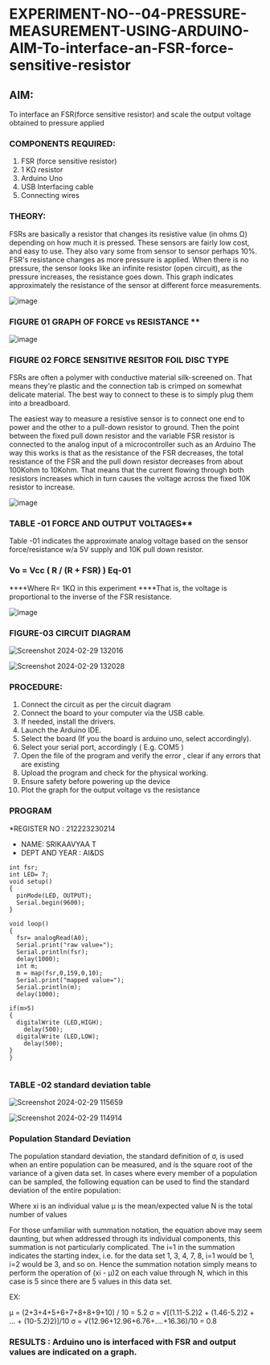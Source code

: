 # EXPERIMENT-NO--04-PRESSURE-MEASUREMENT-USING-ARDUINO-AIM-To-interface-an-FSR-force-sensitive-resistor


## AIM: 
To interface an FSR(force sensitive resistor) and scale the output voltage obtained to pressure applied 
 
### COMPONENTS REQUIRED:
1.	FSR  (force sensitive resistor)
2.	1 KΩ resistor 
3.	Arduino Uno 
4.	USB Interfacing cable 
5.	Connecting wires 


### THEORY: 
FSRs are basically a resistor that changes its resistive value (in ohms Ω) depending on how much it is pressed. These sensors are fairly low cost, and easy to use. They also vary some from sensor to sensor perhaps 10%. FSR's resistance changes as more pressure is applied. When there is no pressure, the sensor looks like an infinite resistor (open circuit), as the pressure increases, the resistance goes down. This graph indicates approximately the resistance of the sensor at different force measurements.
 

 ![image](https://user-images.githubusercontent.com/36288975/163532939-d6888ae1-4068-4d83-86a7-fc4c32d5179e.png)

### FIGURE 01 GRAPH OF FORCE vs RESISTANCE **




![image](https://user-images.githubusercontent.com/36288975/163532957-82d57567-a1c3-48c5-8a87-7ea66d6fca49.png)





### FIGURE 02 FORCE SENSITIVE RESITOR FOIL DISC TYPE  

FSRs are often a polymer with conductive material silk-screened on. That means they're plastic and the connection tab is crimped on somewhat delicate material. The best way to connect to these is to simply plug them into a breadboard.

The easiest way to measure a resistive sensor is to connect one end to power and the other to a pull-down resistor to ground. Then the point between the fixed pull down resistor and the variable FSR resistor is connected to the analog input of a microcontroller such as an Arduino The way this works is that as the resistance of the FSR decreases, the total resistance of the FSR and the pull down resistor decreases from about 100Kohm to 10Kohm. That means that the current flowing through both resistors increases which in turn causes the voltage across the fixed 10K resistor to increase.

 ![image](https://user-images.githubusercontent.com/36288975/163532972-2b909551-12c9-485d-adb1-d1e988d557bd.png)

### TABLE -01 FORCE AND OUTPUT VOLTAGES**
	
  Table -01 indicates the approximate analog voltage based on the sensor force/resistance w/a 5V supply and 10K pull down resistor.

### Vo = Vcc ( R / (R + FSR) )								Eq-01

****Where R= 1KΩ in this experiment 
****That is, the voltage is proportional to the inverse of the FSR resistance.










![image](https://user-images.githubusercontent.com/36288975/163532979-a2a5cb5c-f495-442c-843e-bebb82737a35.png)



### FIGURE-03 CIRCUIT DIAGRAM

![Screenshot 2024-02-29 132016](https://github.com/Srikaavyaathamizh/EXPERIMENT-NO--04-PRESSURE-MEASUREMENT-USING-ARDUINO-AIM-To-interface-an-FSR-force-sensitive-resist/assets/144870938/70f7c491-1517-439b-b7af-c1ca49c8ece0)

![Screenshot 2024-02-29 132028](https://github.com/Srikaavyaathamizh/EXPERIMENT-NO--04-PRESSURE-MEASUREMENT-USING-ARDUINO-AIM-To-interface-an-FSR-force-sensitive-resist/assets/144870938/721c0a44-791b-4ff8-822a-e363d7b55f5c)


### PROCEDURE:
1.	Connect the circuit as per the circuit diagram 
2.	Connect the board to your computer via the USB cable.
3.	If needed, install the drivers.
4.	Launch the Arduino IDE.
5.	Select the board (If you the board is arduino uno, select accordingly).
6.	Select your serial port, accordingly ( E.g. COM5 )
7.	Open the file of the program  and verify the error , clear if any errors that are existing 
8.	Upload the program and check for the physical working. 
9.	Ensure safety before powering up the device 
10.	Plot the graph for the output voltage vs the resistance 


### PROGRAM 
 *REGISTER NO : 212223230214
* NAME: SRIKAAVYAA T
 * DEPT AND YEAR : AI&DS 
```
int fsr;
int LED= 7;
void setup()
{
  pinMode(LED, OUTPUT);
  Serial.begin(9600);
}

void loop()
{
  fsr= analogRead(A0);
  Serial.print("raw value=");
  Serial.println(fsr);
  delay(1000);
  int m;
  m = map(fsr,0,159,0,10);
  Serial.print("mapped value=");
  Serial.println(m);
  delay(1000);
  
if(m>5)
{
  digitalWrite (LED,HIGH);
    delay(500);
  digitalWrite (LED,LOW);
    delay(500);
}
}
  
```


### TABLE -02 standard deviation table 

![Screenshot 2024-02-29 115659](https://github.com/Srikaavyaathamizh/EXPERIMENT-NO--04-PRESSURE-MEASUREMENT-USING-ARDUINO-AIM-To-interface-an-FSR-force-sensitive-resist/assets/144870938/9ad0d079-d5a5-4d54-84b3-79b432fedb5e)

![Screenshot 2024-02-29 114914](https://github.com/Srikaavyaathamizh/EXPERIMENT-NO--04-PRESSURE-MEASUREMENT-USING-ARDUINO-AIM-To-interface-an-FSR-force-sensitive-resist/assets/144870938/31400a14-d1d2-4b25-9733-e8cddd599f0e)



### Population Standard Deviation
The population standard deviation, the standard definition of σ, is used when an entire population can be measured, and is the square root of the variance of a given data set. In cases where every member of a population can be sampled, the following equation can be used to find the standard deviation of the entire population:



Where
xi is an individual value
μ is the mean/expected value
N is the total number of values

For those unfamiliar with summation notation, the equation above may seem daunting, but when addressed through its individual components, this summation is not particularly complicated. The i=1 in the summation indicates the starting index, i.e. for the data set 1, 3, 4, 7, 8, i=1 would be 1, i=2 would be 3, and so on. Hence the summation notation simply means to perform the operation of (xi - μ)2 on each value through N, which in this case is 5 since there are 5 values in this data set.

EX:           

μ = (2+3+4+5+6+7+8+8+9+10) / 10 = 5.2
σ = √[(1.11-5.2)2 + (1.46-5.2)2 + ... + (10-5.2)2)]/10 σ = √(12.96+12.96+6.76+....+16.36)/10 = 0.8





### RESULTS : Arduino uno is interfaced with FSR and output values are indicated on a graph.

